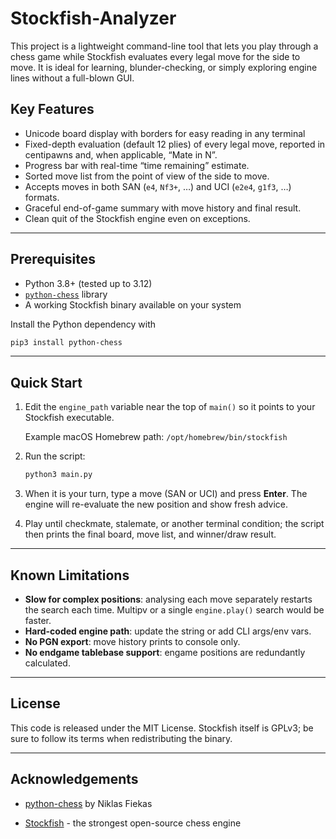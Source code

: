 # Stockfish-Analyzer

This project is a lightweight command-line tool that lets you play through a
chess game while Stockfish evaluates every legal move for the side to move.
It is ideal for learning, blunder-checking, or simply exploring engine lines
without a full-blown GUI.

## Key Features

- Unicode board display with borders for easy reading in any terminal
- Fixed-depth evaluation (default 12 plies) of every legal move, reported in
  centipawns and, when applicable, “Mate in N”.
- Progress bar with real-time “time remaining” estimate.
- Sorted move list from the point of view of the side to move.
- Accepts moves in both SAN (`e4`, `Nf3+`, …) and UCI (`e2e4`, `g1f3`, …)
  formats.
- Graceful end-of-game summary with move history and final result.
- Clean quit of the Stockfish engine even on exceptions.

---

## Prerequisites
- Python 3.8+ (tested up to 3.12)
- [`python-chess`](https://pypi.org/project/python-chess/) library
- A working Stockfish binary available on your system

Install the Python dependency with
```bash
pip3 install python-chess
```

---

## Quick Start
1. Edit the `engine_path` variable near the top of `main()` so it points to
   your Stockfish executable.

   Example macOS Homebrew path: `/opt/homebrew/bin/stockfish`
2. Run the script:
   ```bash
   python3 main.py
   ```

3. When it is your turn, type a move (SAN or UCI) and press **Enter**. The
   engine will re-evaluate the new position and show fresh advice.

4. Play until checkmate, stalemate, or another terminal condition; the script
   then prints the final board, move list, and winner/draw result.

---

## Known Limitations
- **Slow for complex positions**: analysing each move separately restarts the
  search each time. Multipv or a single `engine.play()` search would be faster.
- **Hard-coded engine path**: update the string or add CLI args/env vars.
- **No PGN export**: move history prints to console only.
- **No endgame tablebase support**: engame positions are redundantly calculated.

---

## License
This code is released under the MIT License. Stockfish itself is GPLv3; be sure
to follow its terms when redistributing the binary.

---

## Acknowledgements
- [python-chess](https://github.com/niklasf/python-chess) by Niklas Fiekas

- [Stockfish](https://stockfishchess.org/) - the strongest open-source chess
  engine
